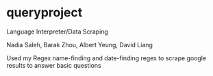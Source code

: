 queryproject
============

Language Interpreter/Data Scraping

Nadia Saleh, Barak Zhou, Albert Yeung, David Liang

Used my Regex name-finding and date-finding regex to scrape google results to answer basic questions
